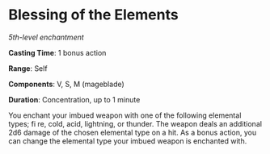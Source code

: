 # Blessing of the Elements
*5th-level enchantment*

**Casting Time**: 1 bonus action

**Range**: Self

**Components**: V, S, M (mageblade)

**Duration**: Concentration, up to 1 minute

You enchant your imbued weapon with one of the following elemental types; fi re, cold, acid, lightning, or thunder. The weapon deals an additional 2d6 damage of the chosen elemental type on a hit. As a bonus action, you can change the elemental type your imbued weapon is enchanted with.
